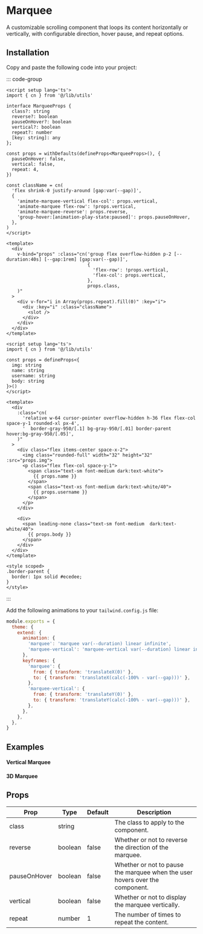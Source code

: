 # Marquee

A customizable scrolling component that loops its content horizontally or vertically, with configurable direction, hover pause, and repeat options.

<demo src="../../src/example/marquee/Demo.vue" srcCode="../../src/spark-ui-demos/marquee/Marquee.vue" />

## Installation

Copy and paste the following code into your project:

::: code-group

```vue [Marquee.vue]
<script setup lang='ts'>
import { cn } from '@/lib/utils'

interface MarqueeProps {
  class?: string
  reverse?: boolean
  pauseOnHover?: boolean
  vertical?: boolean
  repeat?: number
  [key: string]: any
};

const props = withDefaults(defineProps<MarqueeProps>(), {
  pauseOnHover: false,
  vertical: false,
  repeat: 4,
})

const className = cn(
  'flex shrink-0 justify-around [gap:var(--gap)]',
  {
    'animate-marquee-vertical flex-col': props.vertical,
    'animate-marquee flex-row': !props.vertical,
    'animate-marquee-reverse': props.reverse,
    'group-hover:[animation-play-state:paused]': props.pauseOnHover,
  },
)
</script>

<template>
  <div
    v-bind="props" :class="cn('group flex overflow-hidden p-2 [--duration:40s] [--gap:1rem] [gap:var(--gap)]',
                              {
                                'flex-row': !props.vertical,
                                'flex-col': props.vertical,
                              },
                              props.class,
    )"
  >
    <div v-for="i in Array(props.repeat).fill(0)" :key="i">
      <div :key="i" :class="className">
        <slot />
      </div>
    </div>
  </div>
</template>
```

```vue [ReviewCard.vue]
<script setup lang='ts'>
import { cn } from '@/lib/utils'

const props = defineProps<{
  img: string
  name: string
  username: string
  body: string
}>()
</script>

<template>
  <div
    :class="cn(
      'relative w-64 cursor-pointer overflow-hidden h-36 flex flex-col space-y-1 rounded-xl px-4',
      '  border-gray-950/[.1] bg-gray-950/[.01] border-parent hover:bg-gray-950/[.05]',
    )"
  >
    <div class="flex items-center space-x-2">
      <img class="rounded-full" width="32" height="32" :src="props.img">
      <p class="flex flex-col space-y-1">
        <span class="text-sm font-medium dark:text-white">
          {{ props.name }}
        </span>
        <span class="text-xs font-medium dark:text-white/40">
          {{ props.username }}
        </span>
      </p>
    </div>

    <div>
      <span leading-none class="text-sm font-medium  dark:text-white/40">
        {{ props.body }}
      </span>
    </div>
  </div>
</template>

<style scoped>
.border-parent {
  border: 1px solid #ecedee;
}
</style>
```

:::

Add the following animations to your `tailwind.config.js` file:

```js {4,5,6,7,8,9,10,11,12,13,14,15,16,17} [tailwind.config.js]
module.exports = {
  theme: {
    extend: {
      animation: {
        'marquee': 'marquee var(--duration) linear infinite',
        'marquee-vertical': 'marquee-vertical var(--duration) linear infinite',
      },
      keyframes: {
        'marquee': {
          from: { transform: 'translateX(0)' },
          to: { transform: 'translateX(calc(-100% - var(--gap)))' },
        },
        'marquee-vertical': {
          from: { transform: 'translateY(0)' },
          to: { transform: 'translateY(calc(-100% - var(--gap)))' },
        },
      },
    },
  },
}
```

## Examples

#### Vertical Marquee

<demo src="../../src/example/marquee/VerticalDemo.vue" srcCode="../../src/spark-ui-demos/marquee/VerticalMarquee.vue" />

#### 3D Marquee

<demo src="../../src/example/marquee/3DDemo.vue" srcCode="../../src/spark-ui-demos/marquee/3DMarquee.vue" />

## Props

| Prop         | Type    | Default | Description                                                                  |
| ------------ | ------- | ------- | ---------------------------------------------------------------------------- |
| class        | string  |         | The class to apply to the component.                                         |
| reverse      | boolean | false   | Whether or not to reverse the direction of the marquee.                      |
| pauseOnHover | boolean | false   | Whether or not to pause the marquee when the user hovers over the component. |
| vertical     | boolean | false   | Whether or not to display the marquee vertically.                            |
| repeat       | number  | 1       | The number of times to repeat the content.                                   |
